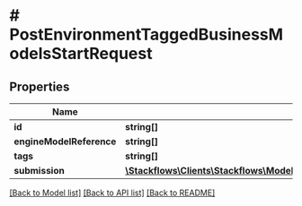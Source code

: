 # # PostEnvironmentTaggedBusinessModelsStartRequest

## Properties

Name | Type | Description | Notes
------------ | ------------- | ------------- | -------------
**id** | **string[]** |  | [optional]
**engineModelReference** | **string[]** |  | [optional]
**tags** | **string[]** |  | [optional]
**submission** | [**\Stackflows\Clients\Stackflows\Model\PostEnvironmentTaggedBusinessModelsStartRequestSubmissionInner[]**](PostEnvironmentTaggedBusinessModelsStartRequestSubmissionInner.md) |  | [optional]

[[Back to Model list]](../../README.md#models) [[Back to API list]](../../README.md#endpoints) [[Back to README]](../../README.md)
